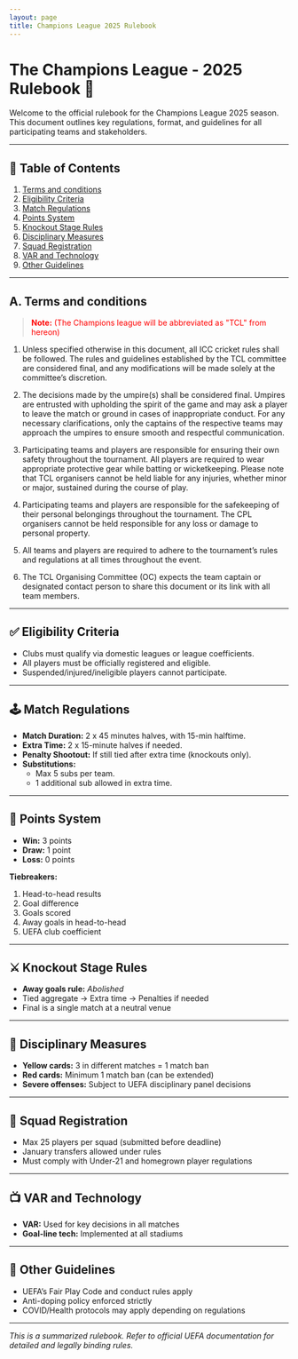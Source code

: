 ```yaml
---
layout: page
title: Champions League 2025 Rulebook
---
```


# The Champions League - 2025 Rulebook 🏏

Welcome to the official rulebook for the Champions League 2025 season. This document outlines key regulations, format, and guidelines for all participating teams and stakeholders.

---

## 📘 Table of Contents

1. [Terms and conditions](#a-terms-and-conditions)
2. [Eligibility Criteria](#eligibility-criteria)
3. [Match Regulations](#match-regulations)
4. [Points System](#points-system)
5. [Knockout Stage Rules](#knockout-stage-rules)
6. [Disciplinary Measures](#disciplinary-measures)
7. [Squad Registration](#squad-registration)
8. [VAR and Technology](#var-and-technology)
9. [Other Guidelines](#other-guidelines)

---

## A. Terms and conditions
> <span style="color: red;"><strong>Note:</strong> (The Champions league will be abbreviated as "TCL" from hereon)</span>

1. Unless specified otherwise in this document, all ICC cricket rules shall be followed. The rules and guidelines established by the TCL committee are considered final, and any modifications will be made solely at the committee’s discretion.

2. The decisions made by the umpire(s) shall be considered final. Umpires are entrusted with upholding the spirit of the game and may ask a player to leave the match or ground in cases of inappropriate conduct. For any necessary clarifications, only the captains of the respective teams may approach the umpires to ensure smooth and respectful communication.

3. Participating teams and players are responsible for ensuring their own safety throughout the tournament. All players are required to wear appropriate protective gear while batting or wicketkeeping. Please note that TCL organisers cannot be held liable for any injuries, whether minor or major, sustained during the course of play.

4. Participating teams and players are responsible for the safekeeping of their personal belongings throughout the tournament. The CPL organisers cannot be held responsible for any loss or damage to personal property.

5. All teams and players are required to adhere to the tournament’s rules and regulations at all times throughout the event.

6. The TCL Organising Committee (OC) expects the team captain or designated contact person to share this document or its link with all team members.

---

## ✅ Eligibility Criteria

- Clubs must qualify via domestic leagues or league coefficients.  
- All players must be officially registered and eligible.  
- Suspended/injured/ineligible players cannot participate.

---

## 🕹️ Match Regulations

- **Match Duration:** 2 x 45 minutes halves, with 15-min halftime.  
- **Extra Time:** 2 x 15-minute halves if needed.  
- **Penalty Shootout:** If still tied after extra time (knockouts only).  
- **Substitutions:**  
  - Max 5 subs per team.  
  - 1 additional sub allowed in extra time.

---

## 🧮 Points System

- **Win:** 3 points  
- **Draw:** 1 point  
- **Loss:** 0 points

**Tiebreakers:**
1. Head-to-head results  
2. Goal difference  
3. Goals scored  
4. Away goals in head-to-head  
5. UEFA club coefficient

---

## ⚔️ Knockout Stage Rules

- **Away goals rule:** *Abolished*  
- Tied aggregate → Extra time → Penalties if needed  
- Final is a single match at a neutral venue

---

## 🚫 Disciplinary Measures

- **Yellow cards:** 3 in different matches = 1 match ban  
- **Red cards:** Minimum 1 match ban (can be extended)  
- **Severe offenses:** Subject to UEFA disciplinary panel decisions

---

## 🧾 Squad Registration

- Max 25 players per squad (submitted before deadline)  
- January transfers allowed under rules  
- Must comply with Under-21 and homegrown player regulations

---

## 📺 VAR and Technology

- **VAR:** Used for key decisions in all matches  
- **Goal-line tech:** Implemented at all stadiums

---

## 📌 Other Guidelines

- UEFA’s Fair Play Code and conduct rules apply  
- Anti-doping policy enforced strictly  
- COVID/Health protocols may apply depending on regulations

---

_This is a summarized rulebook. Refer to official UEFA documentation for detailed and legally binding rules._

